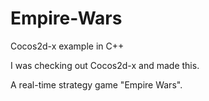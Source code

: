 # Empire-Wars
Cocos2d-x example in C++

I was checking out Cocos2d-x and made this.

A real-time strategy game "Empire Wars".
